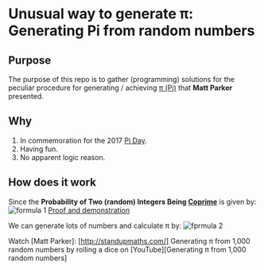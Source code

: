 # Unusual way to generate π: Generating Pi from random numbers

## Purpose
The purpose of this repo is to gather (programming) solutions for the peculiar procedure for generating / achieving [π (Pi)][Pi] that **Matt Parker** presented.

## Why
1. In commemoration for the 2017 [Pi Day][Pi Day].
2. Having fun.
3. No apparent logic reason.

## How does it work
Since the **Probability of Two (random) Integers Being [Coprime][Coprime integers]** is given by: 
![formula 1](https://i.imgur.com/TZt9nAX.gif "x = \frac{6}{\pi^{2}}") [Proof and demonstration]

We can generate lots of numbers and calculate π by: 
![fprmula 2](http://i.imgur.com/5Ksi47K.gif "\pi = \sqrt{\frac{6}{x}}")

Watch [Matt Parker]: [http://standupmaths.com/] Generating π from 1,000 random numbers by rolling a dice on [YouTube][Generating π from 1,000 random numbers]

[Pi]: [https://en.wikipedia.org/wiki/Pi]
[Pi Day]: [https://en.wikipedia.org/wiki/Pi_Day]
[Coprime integers]: [https://en.wikipedia.org/wiki/Coprime_integers]
[YouTube]: [https://www.youtube.com/watch?v=ESU4KdRLzu0]
[Proof and demonstration]: [http://www.cut-the-knot.org/m/Probability/TwoCoprime.shtml]
